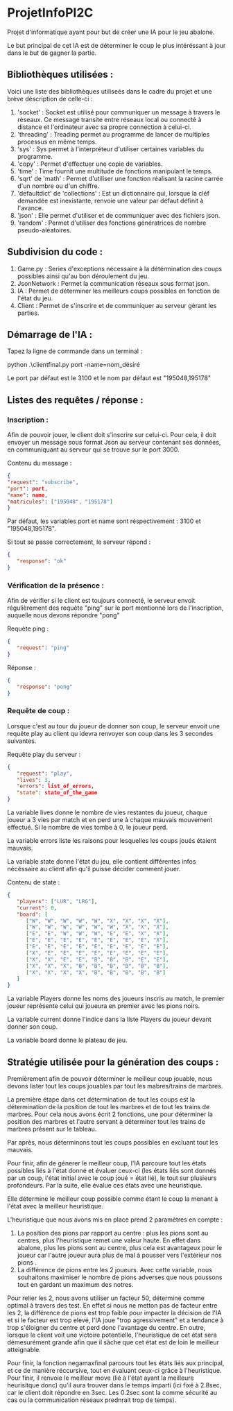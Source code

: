 # ProjetInfoPI2C
Projet d'informatique ayant pour but de créer une IA pour le jeu abalone.

Le but principal de cet IA est de déterminer le coup le plus intéréssant à jour dans le but de gagner la partie.

## Bibliothèques utilisées : 

Voici une liste des bibliothèques utiliseés dans le cadre du projet et une brève déscription de celle-ci : 
1) 'socket' : Socket est utilisé pour communiquer un message à travers le réseaux. Ce message transite entre réseaux local ou connecté à distance et l'ordinateur avec sa propre connection à celui-ci.
2) 'threading' : Treading permet au programme de lancer de multiples processus en même temps.
3) 'sys' : Sys permet à l'interpréteur d'utiliser certaines variables du programme.
4) 'copy' : Permet d'effectuer une copie de variables.
5) 'time' : Time fournit une multitude de fonctions manipulant le temps.
6) 'sqrt' de 'math' : Permet d'utiliser une fonction réalisant la racine carrée d'un nombre ou d'un chiffre.
7) 'defaultdict' de 'collections' : Est un dictionnaire qui, lorsque la cléf demandée est inexistante, renvoie une valeur par défaut définit à l'avance.
8) 'json' : Elle permet d'utiliser et de communiquer avec des fichiers json.
9) 'random' : Permet d'utiliser des fonctions génératrices de nombre pseudo-aléatoires.

## Subdivision du code : 

1) Game.py : Series d'exceptions nécessaire à la détérmination des coups possibles ainsi qu'au bon déroulement du jeu. 
2) JsonNetwork : Permet la communication réseaux sous format json.
3) IA : Permet de déterminer les meilleurs coups possibles en fonction de l'état du jeu.
4) Client : Permet de s'inscrire et de communiquer au serveur gérant les parties.


## Démarrage de l'IA : 
Tapez la ligne de commande dans un terminal : 

python .\clientfinal.py port -name=nom_désiré

Le port par défaut est le 3100 et le nom par défaut est "195048,195178"

## Listes des requêtes / réponse : 

### Inscription : 

Afin de pouvoir jouer, le client doit s'inscrire sur celui-ci. Pour cela, il doit envoyer un message sous format Json au serveur contenant ses données, en communiquant au serveur qui se trouve sur le port 3000.

Contenu du message : 

```json
{
"request": "subscribe",
"port": port,
"name": name,
"matricules": ["195048", "195178"]
}
```

Par défaut, les variables port et name sont réspectivement : 3100 et "195048,195178".

Si tout se passe correctement, le serveur répond : 

```json
{
   "response": "ok"
}
```


### Vérification de la présence : 


 Afin de vérifier si le client est toujours connecté, le serveur envoit régulièrement des requète "ping" sur le port mentionné lors de l'inscription, auquelle nous devons répondre "pong"

Requète ping : 

```json
{
   "request": "ping"
}
```
Réponse : 

```json
{
   "response": "pong"
}
```

### Requête de coup : 



Lorsque c'est au tour du joueur de donner son coup, le serveur envoit une requête play au client qu idevra renvoyer son coup dans les 3 secondes suivantes.


Requête play du serveur : 

```json
{
   "request": "play",
   "lives": 3,
   "errors": list_of_errors,
   "state": state_of_the_game
}
```

La variable lives donne le nombre de vies restantes du joueur, chaque joueur a 3 vies par match et en perd une à chaque mauvais mouvement effectué. Si le nombre de vies tombe à 0, le joueur perd.

La variable errors liste les raisons pour lesquelles les coups joués étaient mauvais.

La variable state donne l'état du jeu, elle contient différentes infos nécéssaire au client afin qu'il puisse décider comment jouer. 

Contenu de state : 

```json
{
   "players": ["LUR", "LRG"],
   "current": 0,
   "board": [
      ["W", "W", "W", "W", "W", "X", "X", "X", "X"],
      ["W", "W", "W", "W", "W", "W", "X", "X", "X"],
      ["E", "E", "W", "W", "W", "E", "E", "X", "X"],
      ["E", "E", "E", "E", "E", "E", "E", "E", "X"],
      ["E", "E", "E", "E", "E", "E", "E", "E", "E"],
      ["X", "E", "E", "E", "E", "E", "E", "E", "E"],
      ["X", "X", "E", "E", "B", "B", "B", "E", "E"],
      ["X", "X", "X", "B", "B", "B", "B", "B", "B"],
      ["X", "X", "X", "X", "B", "B", "B", "B", "B"]
   ]
}
```

La variable Players donne les noms des joueurs inscris au match, le premier joueur représente celui qui joueura en premier avec les pions noirs. 

La variable current donne l'indice dans la liste Players du joueur devant donner son coup.

La variable board donne le plateau de jeu. 


## Stratégie utilisée pour la génération des coups :

Premièrement afin de pouvoir déterminer le meilleur coup jouable, nous devons lister tout les coups jouables par tout les mabres/trains de marbres. 

La première étape dans cet détermination de tout les coups est la détermination de la position de tout les marbres et de tout les trains de marbres. Pour cela nous avons écrit 2 fonctions, une pour déterminer la position des marbres et l'autre servant à déterminer tout les trains de marbres présent sur le tableau. 

Par après, nous déterminons tout les coups possibles en excluant tout les mauvais.

Pour finir, afin de génerer le meilleur coup, l'IA parcoure tout les états possibles liés à l'état donné et évaluer ceux-ci (les états liés sont donnés par un coup, l'état initial avec le coup joué = état lié), le tout sur plusieurs profondeurs. Par la suite, elle évalue ces états avec une heuristique. 

Elle détermine le meilleur coup possible comme étant le coup la menant à l'état avec la meilleur heuristique. 

L'heuristique que nous avons mis en place prend 2 paramètres en compte : 

1. La position des pions par rapport au centre : plus les pions sont au centres, plus l'heuristique remet une valeur haute. En effet dans abalone, plus les pions sont au centre, plus cela est avantageux pour le joueur car l'autre joueur aura plus de mal à pousser vers l'extérieur nos pions .
2. La différence de pions entre les 2 joueurs. Avec cette variable, nous souhaitons maximiser le nombre de pions adverses que nous poussons tout en gardant un maximum des notres. 

Pour relier les 2, nous avons utiliser un facteur 50, déterminé comme optimal à travers des test. En effet si nous ne metton pas de facteur entre les 2, la différence de pions est trop faible pour impacter la décision de l'IA et si le facteur est trop elevé, l'IA joue "trop agressivement" et a tendance à trop s'éloigner du centre et perd donc l'avantage du centre.
En outre, lorsque le client voit une victoire potentielle, l'heuristique de cet état sera démesurément grande afin que il sâche que cet état est de loin le meilleur atteignable.

Pour finir, la fonction negamaxfinal parcours tout les états liés aux principal, et ce de manière réccursive, tout en évaluant ceux-ci grâce à l'heuristique. Pour finir, il renvoie le meilleur move (lié à l'état ayant la meilleure heurisitque donc) qu'il aura trouver dans le temps imparti (ici fixé à 2.8sec, car le client doit répondre en 3sec. Les 0.2sec sont la comme sécurité au cas ou la communication réseaux prednrait trop de temps).
